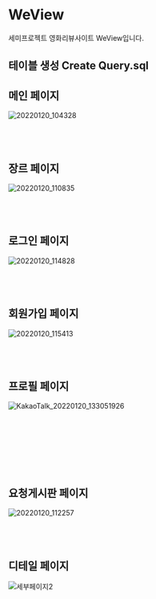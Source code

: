 # WeView

세미프로젝트 영화리뷰사이트 WeView입니다.

## 테이블 생성 Create Query.sql


## 메인 페이지
![20220120_104328](https://user-images.githubusercontent.com/18643940/160084595-a9b0e2ff-8311-4cd9-a64b-02b17e7d895a.png)
<br><br><br><br>
## 장르 페이지
![20220120_110835](https://user-images.githubusercontent.com/18643940/160084663-6c739764-a5fa-47cd-8101-2aca4d810a43.png)
<br><br><br><br>
## 로그인 페이지
![20220120_114828](https://user-images.githubusercontent.com/18643940/160084699-57fe4874-51ab-414f-aa85-2c6eea35a842.png)
<br><br><br><br>
## 회원가입 페이지
![20220120_115413](https://user-images.githubusercontent.com/18643940/160084708-3ab4f036-4912-4543-81cf-2d6aec45ebc2.png)
<br><br><br><br>
## 프로필 페이지
![KakaoTalk_20220120_133051926](https://user-images.githubusercontent.com/18643940/160084712-8db85afd-7c08-46c9-bbf2-c020551bf524.png)
<br><br><br><br><br><br><br><br>
## 요청게시판 페이지
![20220120_112257](https://user-images.githubusercontent.com/18643940/160084732-fa2b2302-aa91-4743-a95b-186d6f2b3967.png)
<br><br><br><br>
## 디테일 페이지
![세부페이지2](https://user-images.githubusercontent.com/18643940/160084774-bed33142-0834-4f00-8ddb-9aa8b6780800.png)

